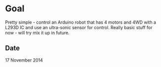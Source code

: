 Goal
=====
Pretty simple - control an Arduino robot that has 4 motors and 4WD with a L293D IC and use an ultra-sonic sensor for control.
Really basic stuff for now - will try mix it up in future.

Date
------------
17 November 2014